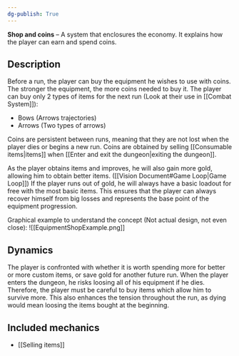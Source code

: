 ```yaml
---
dg-publish: True 
---
```

**Shop and coins** – A system that enclosures the economy. It explains how the player can earn and spend coins.

## Description
 Before a run, the player can buy the equipment he wishes to use with coins. The stronger the equipment, the more coins needed to buy it.
 The player can buy only 2 types of items for the next run (Look at their use in [[Combat System]]):
 - Bows (Arrows trajectories)
 - Arrows (Two types of arrows)

Coins are persistent between runs, meaning that they are not lost when the player dies or begins a new run. Coins are obtained by selling [[Consumable items|items]] when [[Enter and exit the dungeon|exiting the dungeon]].

As the player obtains items and improves, he will also gain more gold, allowing him to obtain better items. ([[Vision Document#Game Loop|Game Loop]])
If the player runs out of gold, he will always have a basic loadout for free with the most basic items. This ensures that the player can always recover himself from big losses and represents the base point of the equipment progression.

Graphical example to understand the concept (Not actual design, not even close):
![[EquipmentShopExample.png]]

## Dynamics
The player is confronted with whether it is worth spending more for better or more custom items, or save gold for another future run.
When the player enters the dungeon, he risks loosing all of his equipment if he dies. Therefore, the player must be careful to buy items which allow him to survive more.
This also enhances the tension throughout the run, as dying would mean loosing the items bought at the beginning.

## Included mechanics
- [[Selling items]]
